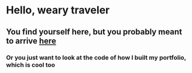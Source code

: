 # Hello, weary traveler

## You find yourself here, but you probably meant to arrive [here](https://nathanbornstein.com)

### Or you just want to look at the code of how I built my portfolio, which is cool too
